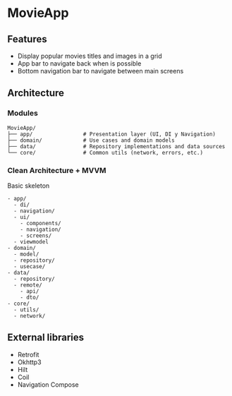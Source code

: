 # MovieApp

## Features

- Display popular movies titles and images in a grid
- App bar to navigate back when is possible
- Bottom navigation bar to navigate between main screens


## Architecture

### Modules
```
MovieApp/
├── app/                # Presentation layer (UI, DI y Navigation)
├── domain/             # Use cases and domain models
├── data/               # Repository implementations and data sources
└── core/               # Common utils (network, errors, etc.)
```

### Clean Architecture + MVVM
Basic skeleton
```
- app/
  - di/
  - navigation/
  - ui/
    - components/
    - navigation/
    - screens/
  - viewmodel
- domain/
  - model/
  - repository/
  - usecase/
- data/
  - repository/
  - remote/
    - api/
    - dto/
- core/
  - utils/
  - network/
```

## External libraries
- Retrofit
- Okhttp3
- Hilt
- Coil
- Navigation Compose
